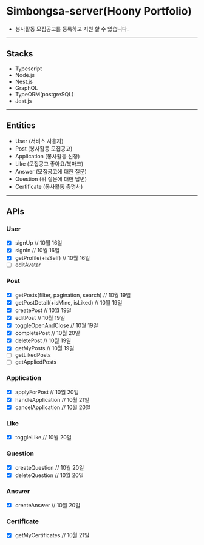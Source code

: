 # Simbongsa-server(Hoony Portfolio)

- 봉사활동 모집공고를 등록하고 지원 할 수 있습니다.

---

## Stacks

- Typescript
- Node.js
- Nest.js
- GraphQL
- TypeORM(postgreSQL)
- Jest.js

---

## Entities

- User (서비스 사용자)
- Post (봉사활동 모집공고)
- Application (봉사활동 신청)
- Like (모집공고 좋아요/북마크)
- Answer (모집공고에 대한 질문)
- Question (위 질문에 대한 답변)
- Certificate (봉사활동 증명서)

---

## APIs

### User

- [x] signUp // 10월 16일
- [x] signIn // 10월 16일
- [x] getProfile(+isSelf) // 10월 16일
- [ ] editAvatar
  
### Post

- [x] getPosts(filter, pagination, search) // 10월 19일
- [x] getPostDetail(+isMine, isLiked) // 10월 19일
- [x] createPost // 10월 19일
- [x] editPost // 10월 19일
- [x] toggleOpenAndClose // 10월 19일
- [x] completePost // 10월 20일
- [x] deletePost // 10월 19일
- [x] getMyPosts // 10월 19일
- [ ] getLikedPosts
- [ ] getAppliedPosts

### Application

- [x] applyForPost // 10월 20일
- [x] handleApplication // 10월 21일
- [x] cancelApplication  // 10월 20일

### Like

- [x] toggleLike // 10월 20일

### Question

- [x] createQuestion // 10월 20일
- [x] deleteQuestion // 10월 20일

### Answer

- [x] createAnswer // 10월 20일

### Certificate

- [x] getMyCertificates // 10월 21일
